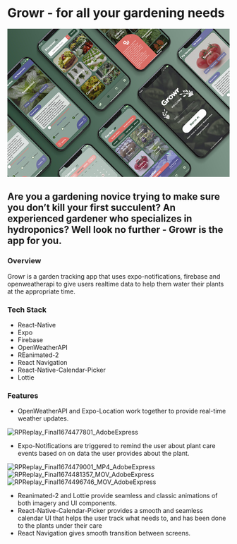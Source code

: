 # Growr - for all your gardening needs

![Growr Screens](/assets/growr_mockup_sm.jpg "Growr Screens")

## Are you a gardening novice trying to make sure you don’t kill your first succulent? An experienced gardener who specializes in hydroponics? Well look no further - Growr is the app for you.


### Overview

Growr is a garden tracking app that uses expo-notifications, firebase and openweatherapi to give users realtime data to help them water their plants at the appropriate time.


### Tech Stack

- React-Native
- Expo
- Firebase
- OpenWeatherAPI
- REanimated-2
- React Navigation
- React-Native-Calendar-Picker
- Lottie


### Features

- OpenWeatherAPI and Expo-Location work together to provide real-time weather updates.

![RPReplay_Final1674477801_AdobeExpress](https://user-images.githubusercontent.com/55894684/214045608-9e1896b7-f741-442f-9861-759d75f21b2f.gif)

- Expo-Notifications are triggered to remind the user about plant care events based on on data the user provides about the plant.

![RPReplay_Final1674479001_MP4_AdobeExpress](https://user-images.githubusercontent.com/55894684/214059129-f7f4ca9b-dff3-4937-a87d-3589adece109.gif)
![RPReplay_Final1674481357_MOV_AdobeExpress](https://user-images.githubusercontent.com/55894684/214059149-be3de50e-fd07-47f8-ada6-babde2e84b98.gif)
![RPReplay_Final1674496746_MOV_AdobeExpress](https://user-images.githubusercontent.com/55894684/214139478-4526d844-2ff5-4287-b1d0-6c1acbe6fdc7.gif)

- Reanimated-2 and Lottie provide seamless and classic animations of both imagery and UI components. 
- React-Native-Calendar-Picker provides a smooth and seamless calendar UI that helps the user track what needs to, and has been done to the plants under their care
- React Navigation gives smooth transition between screens.
